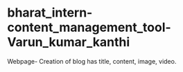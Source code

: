 # bharat_intern-content_management_tool-Varun_kumar_kanthi
Webpage- Creation of blog has title, content, image, video.
